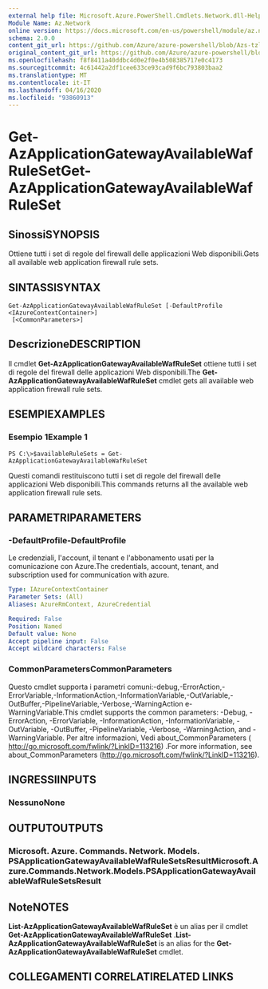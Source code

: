 ```yaml
---
external help file: Microsoft.Azure.PowerShell.Cmdlets.Network.dll-Help.xml
Module Name: Az.Network
online version: https://docs.microsoft.com/en-us/powershell/module/az.network/get-AzApplicationGatewayAvailableWafRuleSet
schema: 2.0.0
content_git_url: https://github.com/Azure/azure-powershell/blob/Azs-tzl/src/Network/Network/help/Get-AzApplicationGatewayAvailableWafRuleSet.md
original_content_git_url: https://github.com/Azure/azure-powershell/blob/Azs-tzl/src/Network/Network/help/Get-AzApplicationGatewayAvailableWafRuleSet.md
ms.openlocfilehash: f8f8411a40ddbc4d0e2f0e4b508385717e0c4173
ms.sourcegitcommit: 4c61442a2df1cee633ce93cad9f6bc793803baa2
ms.translationtype: MT
ms.contentlocale: it-IT
ms.lasthandoff: 04/16/2020
ms.locfileid: "93860913"
---
```

# <span data-ttu-id="7b7e9-101">Get-AzApplicationGatewayAvailableWafRuleSet</span><span class="sxs-lookup"><span data-stu-id="7b7e9-101">Get-AzApplicationGatewayAvailableWafRuleSet</span></span>

## <span data-ttu-id="7b7e9-102">Sinossi</span><span class="sxs-lookup"><span data-stu-id="7b7e9-102">SYNOPSIS</span></span>
<span data-ttu-id="7b7e9-103">Ottiene tutti i set di regole del firewall delle applicazioni Web disponibili.</span><span class="sxs-lookup"><span data-stu-id="7b7e9-103">Gets all available web application firewall rule sets.</span></span>

## <span data-ttu-id="7b7e9-104">SINTASSI</span><span class="sxs-lookup"><span data-stu-id="7b7e9-104">SYNTAX</span></span>

```
Get-AzApplicationGatewayAvailableWafRuleSet [-DefaultProfile <IAzureContextContainer>]
 [<CommonParameters>]
```

## <span data-ttu-id="7b7e9-105">Descrizione</span><span class="sxs-lookup"><span data-stu-id="7b7e9-105">DESCRIPTION</span></span>
<span data-ttu-id="7b7e9-106">Il cmdlet **Get-AzApplicationGatewayAvailableWafRuleSet** ottiene tutti i set di regole del firewall delle applicazioni Web disponibili.</span><span class="sxs-lookup"><span data-stu-id="7b7e9-106">The **Get-AzApplicationGatewayAvailableWafRuleSet** cmdlet gets all available web application firewall rule sets.</span></span>

## <span data-ttu-id="7b7e9-107">ESEMPI</span><span class="sxs-lookup"><span data-stu-id="7b7e9-107">EXAMPLES</span></span>

### <span data-ttu-id="7b7e9-108">Esempio 1</span><span class="sxs-lookup"><span data-stu-id="7b7e9-108">Example 1</span></span>
```
PS C:\>$availableRuleSets = Get-AzApplicationGatewayAvailableWafRuleSet
```

<span data-ttu-id="7b7e9-109">Questi comandi restituiscono tutti i set di regole del firewall delle applicazioni Web disponibili.</span><span class="sxs-lookup"><span data-stu-id="7b7e9-109">This commands returns all the available web application firewall rule sets.</span></span>

## <span data-ttu-id="7b7e9-110">PARAMETRI</span><span class="sxs-lookup"><span data-stu-id="7b7e9-110">PARAMETERS</span></span>

### <span data-ttu-id="7b7e9-111">-DefaultProfile</span><span class="sxs-lookup"><span data-stu-id="7b7e9-111">-DefaultProfile</span></span>
<span data-ttu-id="7b7e9-112">Le credenziali, l'account, il tenant e l'abbonamento usati per la comunicazione con Azure.</span><span class="sxs-lookup"><span data-stu-id="7b7e9-112">The credentials, account, tenant, and subscription used for communication with azure.</span></span>

```yaml
Type: IAzureContextContainer
Parameter Sets: (All)
Aliases: AzureRmContext, AzureCredential

Required: False
Position: Named
Default value: None
Accept pipeline input: False
Accept wildcard characters: False
```

### <span data-ttu-id="7b7e9-113">CommonParameters</span><span class="sxs-lookup"><span data-stu-id="7b7e9-113">CommonParameters</span></span>
<span data-ttu-id="7b7e9-114">Questo cmdlet supporta i parametri comuni:-debug,-ErrorAction,-ErrorVariable,-InformationAction,-InformationVariable,-OutVariable,-OutBuffer,-PipelineVariable,-Verbose,-WarningAction e-WarningVariable.</span><span class="sxs-lookup"><span data-stu-id="7b7e9-114">This cmdlet supports the common parameters: -Debug, -ErrorAction, -ErrorVariable, -InformationAction, -InformationVariable, -OutVariable, -OutBuffer, -PipelineVariable, -Verbose, -WarningAction, and -WarningVariable.</span></span> <span data-ttu-id="7b7e9-115">Per altre informazioni, Vedi about_CommonParameters ( http://go.microsoft.com/fwlink/?LinkID=113216) .</span><span class="sxs-lookup"><span data-stu-id="7b7e9-115">For more information, see about_CommonParameters (http://go.microsoft.com/fwlink/?LinkID=113216).</span></span>

## <span data-ttu-id="7b7e9-116">INGRESSI</span><span class="sxs-lookup"><span data-stu-id="7b7e9-116">INPUTS</span></span>

### <span data-ttu-id="7b7e9-117">Nessuno</span><span class="sxs-lookup"><span data-stu-id="7b7e9-117">None</span></span>

## <span data-ttu-id="7b7e9-118">OUTPUT</span><span class="sxs-lookup"><span data-stu-id="7b7e9-118">OUTPUTS</span></span>

### <span data-ttu-id="7b7e9-119">Microsoft. Azure. Commands. Network. Models. PSApplicationGatewayAvailableWafRuleSetsResult</span><span class="sxs-lookup"><span data-stu-id="7b7e9-119">Microsoft.Azure.Commands.Network.Models.PSApplicationGatewayAvailableWafRuleSetsResult</span></span>

## <span data-ttu-id="7b7e9-120">Note</span><span class="sxs-lookup"><span data-stu-id="7b7e9-120">NOTES</span></span>
<span data-ttu-id="7b7e9-121">**List-AzApplicationGatewayAvailableWafRuleSet** è un alias per il cmdlet **Get-AzApplicationGatewayAvailableWafRuleSet** .</span><span class="sxs-lookup"><span data-stu-id="7b7e9-121">**List-AzApplicationGatewayAvailableWafRuleSet** is an alias for the **Get-AzApplicationGatewayAvailableWafRuleSet** cmdlet.</span></span>

## <span data-ttu-id="7b7e9-122">COLLEGAMENTI CORRELATI</span><span class="sxs-lookup"><span data-stu-id="7b7e9-122">RELATED LINKS</span></span>

